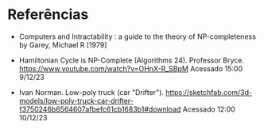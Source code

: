 # Referências

- Computers and Intractability : a guide to the theory of NP-completeness by Garey, Michael R [1979]

- Hamiltonian Cycle is NP-Complete (Algorithms 24). Professor Bryce. https://www.youtube.com/watch?v=OHnX-R_SBpM Acessado 15:00 9/12/23

- Ivan Norman. Low-poly truck (car "Drifter"). https://sketchfab.com/3d-models/low-poly-truck-car-drifter-f3750246b6564607afbefc61cb1683b1#download Acessado 12:00 10/12/23